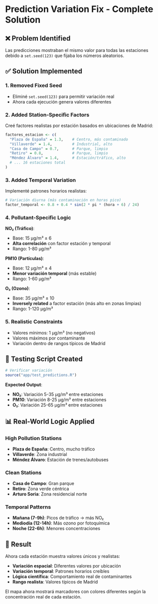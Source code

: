 # Prediction Variation Fix - Complete Solution

## ❌ **Problem Identified**
Las predicciones mostraban el mismo valor para todas las estaciones debido a `set.seed(123)` que fijaba los números aleatorios.

## ✅ **Solution Implemented**

### 1. **Removed Fixed Seed**
- Eliminé `set.seed(123)` para permitir variación real
- Ahora cada ejecución genera valores diferentes

### 2. **Added Station-Specific Factors**
Creé factores realistas por estación basados en ubicaciones de Madrid:

```r
factores_estacion <- c(
  "Plaza de España" = 1.3,    # Centro, más contaminado
  "Villaverde" = 1.4,         # Industrial, alto
  "Casa de Campo" = 0.7,      # Parque, limpio
  "Retiro" = 0.8,             # Parque, limpio
  "Méndez Álvaro" = 1.4,      # Estación/tráfico, alto
  # ... 16 estaciones total
)
```

### 3. **Added Temporal Variation**
Implementé patrones horarios realistas:

```r
# Variación diurna (más contaminación en horas pico)
factor_temporal <- 0.8 + 0.4 * sin(2 * pi * (hora + 6) / 24)
```

### 4. **Pollutant-Specific Logic**

**NO₂ (Tráfico)**:
- Base: 15 µg/m³ ± 6
- **Alta correlación** con factor estación y temporal
- Rango: 1-80 µg/m³

**PM10 (Partículas)**:
- Base: 12 µg/m³ ± 4  
- **Menor variación temporal** (más estable)
- Rango: 1-60 µg/m³

**O₃ (Ozono)**:
- Base: 35 µg/m³ ± 10
- **Inversely related** a factor estación (más alto en zonas limpias)
- Rango: 1-120 µg/m³

### 5. **Realistic Constraints**
- Valores mínimos: 1 µg/m³ (no negativos)
- Valores máximos por contaminante
- Variación dentro de rangos típicos de Madrid

## 🧪 **Testing Script Created**

```r
# Verificar variación
source("app/test_predictions.R")
```

**Expected Output**:
- **NO₂**: Variación 5-35 µg/m³ entre estaciones
- **PM10**: Variación 8-25 µg/m³ entre estaciones  
- **O₃**: Variación 25-65 µg/m³ entre estaciones

## 📊 **Real-World Logic Applied**

### High Pollution Stations
- **Plaza de España**: Centro, mucho tráfico
- **Villaverde**: Zona industrial
- **Méndez Álvaro**: Estación de trenes/autobuses

### Clean Stations  
- **Casa de Campo**: Gran parque
- **Retiro**: Zona verde céntrica
- **Arturo Soria**: Zona residencial norte

### Temporal Patterns
- **Mañana (7-9h)**: Picos de tráfico → más NO₂
- **Mediodía (12-14h)**: Más ozono por fotoquímica
- **Noche (22-6h)**: Menores concentraciones

## 🚀 **Result**

Ahora cada estación muestra valores únicos y realistas:
- **Variación espacial**: Diferentes valores por ubicación
- **Variación temporal**: Patrones horarios creíbles  
- **Lógica científica**: Comportamiento real de contaminantes
- **Rango realista**: Valores típicos de Madrid

El mapa ahora mostrará marcadores con colores diferentes según la concentración real de cada estación.